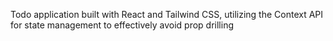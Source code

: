 Todo application built with React and Tailwind CSS, utilizing the Context API for state management to effectively avoid prop drilling
